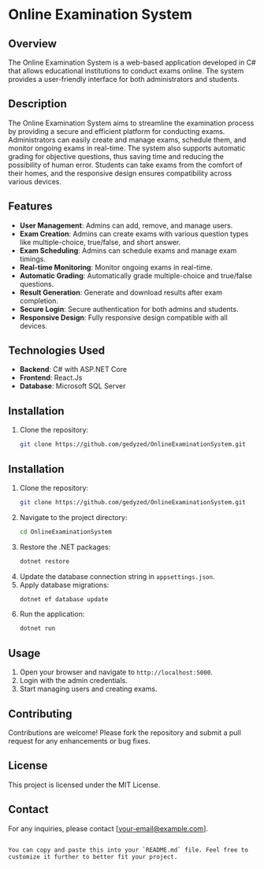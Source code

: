# Online Examination System

## Overview
The Online Examination System is a web-based application developed in C# that allows educational institutions to conduct exams online. The system provides a user-friendly interface for both administrators and students.

## Description
The Online Examination System aims to streamline the examination process by providing a secure and efficient platform for conducting exams. Administrators can easily create and manage exams, schedule them, and monitor ongoing exams in real-time. The system also supports automatic grading for objective questions, thus saving time and reducing the possibility of human error. Students can take exams from the comfort of their homes, and the responsive design ensures compatibility across various devices.

## Features
- **User Management**: Admins can add, remove, and manage users.
- **Exam Creation**: Admins can create exams with various question types like multiple-choice, true/false, and short answer.
- **Exam Scheduling**: Admins can schedule exams and manage exam timings.
- **Real-time Monitoring**: Monitor ongoing exams in real-time.
- **Automatic Grading**: Automatically grade multiple-choice and true/false questions.
- **Result Generation**: Generate and download results after exam completion.
- **Secure Login**: Secure authentication for both admins and students.
- **Responsive Design**: Fully responsive design compatible with all devices.

## Technologies Used
- **Backend**: C# with ASP.NET Core
- **Frontend**: React.Js
- **Database**: Microsoft SQL Server

## Installation
1. Clone the repository:
   ```bash
   git clone https://github.com/gedyzed/OnlineExaminationSystem.git

## Installation
1. Clone the repository:
   ```bash
   git clone https://github.com/gedyzed/OnlineExaminationSystem.git
   ```
2. Navigate to the project directory:
   ```bash
   cd OnlineExaminationSystem
   ```
3. Restore the .NET packages:
   ```bash
   dotnet restore
   ```
4. Update the database connection string in `appsettings.json`.
5. Apply database migrations:
   ```bash
   dotnet ef database update
   ```
6. Run the application:
   ```bash
   dotnet run
   ```

## Usage
1. Open your browser and navigate to `http://localhost:5000`.
2. Login with the admin credentials.
3. Start managing users and creating exams.

## Contributing
Contributions are welcome! Please fork the repository and submit a pull request for any enhancements or bug fixes.

## License
This project is licensed under the MIT License.

## Contact
For any inquiries, please contact [your-email@example.com].
```

You can copy and paste this into your `README.md` file. Feel free to customize it further to better fit your project. 
